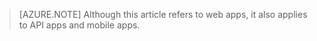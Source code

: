 <!-- keep by customization: begin -->
<!-- not suitable for Mooncake -->

<!-- keep by customization: end -->
> [AZURE.NOTE] Although this article refers to web apps, it also applies to API apps and mobile apps.
